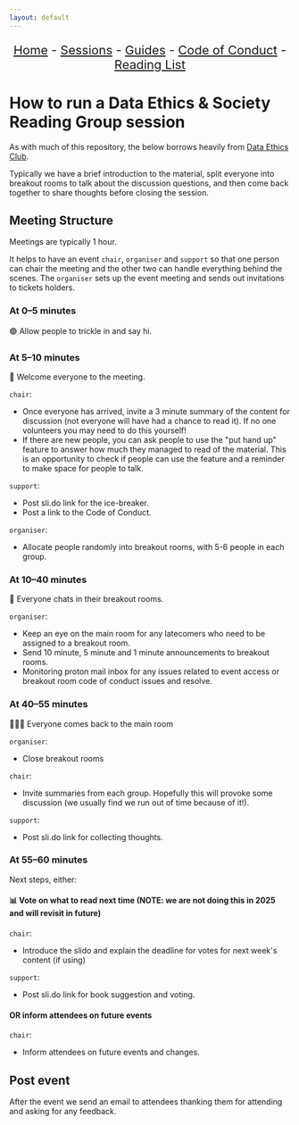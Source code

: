 ```yaml
---
layout: default
---
```


<center>
<p align="center" style="font-size:22px">
<a href="https://data-ethics-and-society.github.io/data-ethics-and-society-reading-group">Home</a> 
- <a href="https://data-ethics-and-society.github.io/data-ethics-and-society-reading-group/SESSIONS.html">Sessions</a> 
- <a href="https://data-ethics-and-society.github.io/data-ethics-and-society-reading-group/Guides/guides.html">Guides</a> 
- <a href="https://data-ethics-and-society.github.io/data-ethics-and-society-reading-group/code-of-conduct.html">Code of Conduct</a> 
- <a href="https://data-ethics-and-society.github.io/data-ethics-and-society-reading-group/READING-LIST.html">Reading List</a>
</p>
</center>

# How to run a Data Ethics & Society Reading Group session

As with much of this repository, the below borrows heavily from [Data Ethics Club](https://github.com/very-good-science/data-ethics-club).

Typically we have a brief introduction to the material, split everyone into breakout rooms to talk about the discussion questions, and then come back together to share thoughts before closing the session.

## Meeting Structure

Meetings are typically 1 hour.

It helps to have an event `chair`, `organiser` and `support` so that one person can chair the meeting and the other two can handle everything behind the scenes. The `organiser` sets up the event meeting and sends out invitations to tickets holders.

### At 0–5 minutes

  🟢 Allow people to trickle in and say hi.

### At 5–10 minutes

👋 Welcome everyone to the meeting.

`chair`:

- Once everyone has arrived, invite a 3 minute summary of the content for discussion (not everyone will have had a chance to read it). If no one volunteers you may need to do this yourself!
- If there are new people, you can ask people to use the "put hand up" feature to answer how much they managed to read of the material. This is an opportunity to check if people can use the feature and a reminder to make space for people to talk.

`support`:

- Post sli.do link for the ice-breaker.
- Post a link to the Code of Conduct.

`organiser`:

- Allocate people randomly into breakout rooms, with 5-6 people in each group.

### At 10–40 minutes

💬 Everyone chats in their breakout rooms.

`organiser`:

- Keep an eye on the main room for any latecomers who need to be assigned to a breakout room.
- Send 10 minute, 5 minute and 1 minute announcements to breakout rooms.
- Monitoring proton mail inbox for any issues related to event access or breakout room code of conduct issues and resolve.

### At 40–55 minutes

💬💬💬 Everyone comes back to the main room

`organiser`:

- Close breakout rooms

`chair`:

- Invite summaries from each group. Hopefully this will provoke some discussion (we usually find we run out of time because of it!).

`support`:

- Post sli.do link for collecting thoughts.

### At 55–60 minutes

Next steps, either:

#### 📊 Vote on what to read next time (NOTE: we are not doing this in 2025 and will revisit in future)

`chair`:

- Introduce the slido and explain the deadline for votes for next week's content (if using)

`support`:

- Post sli.do link for book suggestion and voting.

#### OR inform attendees on future events

`chair`:

- Inform attendees on future events and changes.

## Post event

After the event we send an email to attendees thanking them for attending and asking for any feedback.

